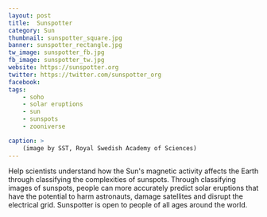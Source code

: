 ```yaml
---
layout: post
title:  Sunspotter
category: Sun
thumbnail: sunspotter_square.jpg
banner: sunspotter_rectangle.jpg
tw_image: sunspotter_fb.jpg
fb_image: sunspotter_tw.jpg
website: https://sunspotter.org
twitter: https://twitter.com/sunspotter_org
facebook: 
tags: 
    - soho
    - solar eruptions
    - sun
    - sunspots
    - zooniverse

caption: >
    (image by SST, Royal Swedish Academy of Sciences)
---
```

Help scientists understand how the Sun's magnetic activity affects the Earth through classifying the complexities of sunspots. Through classifying images of sunspots, people can more accurately predict solar eruptions that have the potential to harm astronauts, damage satellites and disrupt the electrical grid. Sunspotter is open to people of all ages around the world.